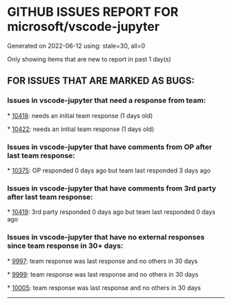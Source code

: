 
# GITHUB ISSUES REPORT FOR microsoft/vscode-jupyter


Generated on 2022-06-12 using: stale=30, all=0


Only showing items that are new to report in past 1 day(s)


## FOR ISSUES THAT ARE MARKED AS BUGS:


### Issues in vscode-jupyter that need a response from team:


\* [10418](https://github.com/microsoft/vscode-jupyter/issues/10418 "Remove unused code"): needs an initial team response (1 days old)

\* [10422](https://github.com/microsoft/vscode-jupyter/issues/10422 "Alert box styling seems not to actually work"): needs an initial team response (1 days old)

### Issues in vscode-jupyter that have comments from OP after last team response:


\* [10375](https://github.com/microsoft/vscode-jupyter/issues/10375 "Failure to connect to kernel depending on how interpreter is triggered"): OP responded 0 days ago but team last responded 3 days ago

### Issues in vscode-jupyter that have comments from 3rd party after last team response:


\* [10419](https://github.com/microsoft/vscode-jupyter/issues/10419 "Random files appearing in my trash bin everytime I open a Jupyter notebook"): 3rd party responded 0 days ago but team last responded 0 days ago

### Issues in vscode-jupyter that have no external responses since team response in 30+ days:


\* [9997](https://github.com/microsoft/vscode-jupyter/issues/9997 "Allow a machine to configure the default Python interpreter version"): team response was last response and no others in 30 days

\* [9999](https://github.com/microsoft/vscode-jupyter/issues/9999 "pre release版的jupyter插件会导致vscode前端卡死"): team response was last response and no others in 30 days

\* [10005](https://github.com/microsoft/vscode-jupyter/issues/10005 "The default size of the help pop up is too small and not indended correclty"): team response was last response and no others in 30 days

---
